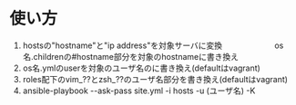 # 使い方

1. hostsの"hostname"と"ip address"を対象サーバに変換 　　
 　　　　os名.childrenの#hostname部分を対象のhostnameに書き換え
2. os名.ymlのuserを対象のユーザ名のに書き換え(defaultはvagrant)
3. roles配下のvim_??とzsh_??のユーザ名部分を書き換え(defaultはvagrant)
4. ansible-playbook --ask-pass site.yml -i hosts -u (ユーザ名) -K
